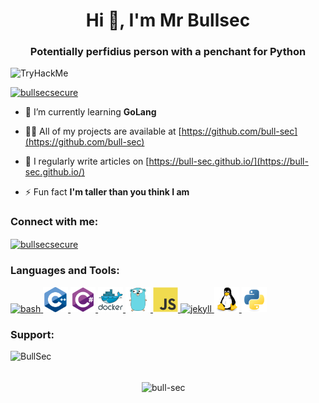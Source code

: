 <h1 align="center">Hi 👋, I'm Mr Bullsec</h1>
<h3 align="center">Potentially perfidius person with a penchant for Python</h3>

<img src="https://tryhackme-badges.s3.amazonaws.com/MrBulldops.png" alt="TryHackMe">

<script src="https://www.hackthebox.eu/badge/12286"></script>

<p align="left"> <a href="https://twitter.com/bullsecsecure" target="blank"><img src="https://img.shields.io/twitter/follow/bullsecsecure?logo=twitter&style=for-the-badge" alt="bullsecsecure" /></a> </p>

- 🌱 I’m currently learning **GoLang**

- 👨‍💻 All of my projects are available at [https://github.com/bull-sec](https://github.com/bull-sec)

- 📝 I regularly write articles on [https://bull-sec.github.io/](https://bull-sec.github.io/)

- ⚡ Fun fact **I'm taller than you think I am**

<h3 align="left">Connect with me:</h3>
<p align="left">
<a href="https://twitter.com/bullsecsecure" target="blank"><img align="center" src="https://raw.githubusercontent.com/rahuldkjain/github-profile-readme-generator/master/src/images/icons/Social/twitter.svg" alt="bullsecsecure" height="30" width="40" /></a>
</p>

<h3 align="left">Languages and Tools:</h3>
<p align="left"> <a href="https://www.gnu.org/software/bash/" target="_blank" rel="noreferrer"> <img src="https://www.vectorlogo.zone/logos/gnu_bash/gnu_bash-icon.svg" alt="bash" width="40" height="40"/> </a> <a href="https://www.w3schools.com/cpp/" target="_blank" rel="noreferrer"> <img src="https://raw.githubusercontent.com/devicons/devicon/master/icons/cplusplus/cplusplus-original.svg" alt="cplusplus" width="40" height="40"/> </a> <a href="https://www.w3schools.com/cs/" target="_blank" rel="noreferrer"> <img src="https://raw.githubusercontent.com/devicons/devicon/master/icons/csharp/csharp-original.svg" alt="csharp" width="40" height="40"/> </a> <a href="https://www.docker.com/" target="_blank" rel="noreferrer"> <img src="https://raw.githubusercontent.com/devicons/devicon/master/icons/docker/docker-original-wordmark.svg" alt="docker" width="40" height="40"/> </a> <a href="https://golang.org" target="_blank" rel="noreferrer"> <img src="https://raw.githubusercontent.com/devicons/devicon/master/icons/go/go-original.svg" alt="go" width="40" height="40"/> </a> <a href="https://developer.mozilla.org/en-US/docs/Web/JavaScript" target="_blank" rel="noreferrer"> <img src="https://raw.githubusercontent.com/devicons/devicon/master/icons/javascript/javascript-original.svg" alt="javascript" width="40" height="40"/> </a> <a href="https://jekyllrb.com/" target="_blank" rel="noreferrer"> <img src="https://www.vectorlogo.zone/logos/jekyllrb/jekyllrb-icon.svg" alt="jekyll" width="40" height="40"/> </a> <a href="https://www.linux.org/" target="_blank" rel="noreferrer"> <img src="https://raw.githubusercontent.com/devicons/devicon/master/icons/linux/linux-original.svg" alt="linux" width="40" height="40"/> </a> <a href="https://www.python.org" target="_blank" rel="noreferrer"> <img src="https://raw.githubusercontent.com/devicons/devicon/master/icons/python/python-original.svg" alt="python" width="40" height="40"/> </a> </p>

<h3 align="left">Support:</h3>
<p><a href="https://www.buymeacoffee.com/BullSec"> <img align="left" src="https://cdn.buymeacoffee.com/buttons/v2/default-yellow.png" height="50" width="210" alt="BullSec" /></a></p><br><br>

<p><img align="center" src="https://github-readme-streak-stats.herokuapp.com/?user=bull-sec&" alt="bull-sec" /></p>
